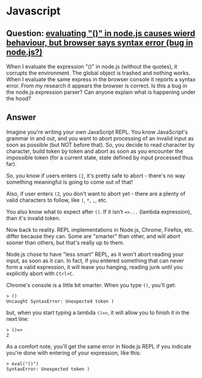 # Javascript


## Question: [evaluating "()" in node.js causes wierd behaviour, but browser says syntax error (bug in node.js?)](https://stackoverflow.com/q/44980706/404556)

When I evaluate the expression "()" in node.js (without the quotes), it corrupts the environment.
The global object is trashed and nothing works. When I evaluate the same express in the browser
console it reports a syntax error. From my research it appears the browser is correct. Is this a bug
in the node.js expression parser? Can anyone explain what is happening under the hood?


## Answer

Imagine you're writing your own JavaScript REPL. You know JavaScript's grammar in and out, and you
want to abort processing of an invalid input as soon as possible (but NOT before that). So, you
decide to read character by character, build token by token and abort as soon as you encounter the
impossible token (for a current state, state defined by input processed thus far).

So, you know if users enters `(}`, it's pretty safe to abort - there's no way something meaningful
is going to come out of that!

Also, if user enters `(2`, you don't want to abort yet - there are a plenty of valid characters to
follow, like `)`, `*`, `,`, etc.

You also know what to expect after `()`. If it isn't `=>...` (lambda expression), than it's invalid
token.

Now back to reality. REPL implementations in Node.js, Chrome, Firefox, etc. differ because they can.
Some are "smarter" than other, and will abort sooner than others, but that's really up to them.

Node.js chose to have "less smart" REPL, as it won't abort reading your input, as soon as it can. In
fact, if you entered something that can never form a valid expression, it will leave you hanging,
reading junk until you explicitly abort with `Ctrl+C`.

Chrome's console is a little bit smarter. When you type `()`, you'll get:

    > ()
    Uncaught SyntaxError: Unexpected token )

but, when you start typing a lambda `()=>`, it will allow you to finish it in the next line:

    > ()=>
    2

As a comfort note, you'll get the same error in Node.js REPL if you indicate you're done with
entering of your expression, like this:

    > eval("()")
    SyntaxError: Unexpected token )


